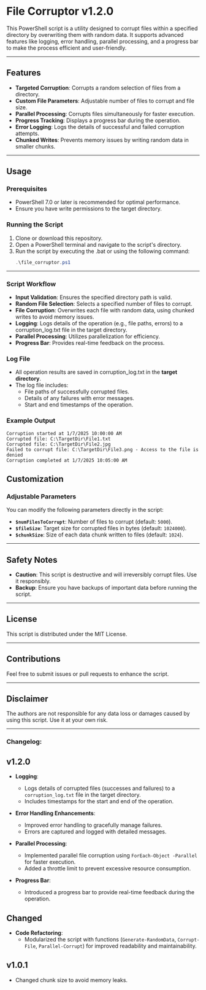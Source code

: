 # File Corruptor v1.2.0
This PowerShell script is a utility designed to corrupt files within a specified directory by overwriting them with random data. It supports advanced features like logging, error handling, parallel processing, and a progress bar to make the process efficient and user-friendly.

---

## Features

- **Targeted Corruption**: Corrupts a random selection of files from a directory.
- **Custom File Parameters**: Adjustable number of files to corrupt and file size.
- **Parallel Processing**: Corrupts files simultaneously for faster execution.
- **Progress Tracking**: Displays a progress bar during the operation.
- **Error Logging**: Logs the details of successful and failed corruption attempts.
- **Chunked Writes**: Prevents memory issues by writing random data in smaller chunks.

---

## Usage

### Prerequisites
- PowerShell 7.0 or later is recommended for optimal performance.
- Ensure you have write permissions to the target directory.

### Running the Script
1. Clone or download this repository.
2. Open a PowerShell terminal and navigate to the script's directory.
3. Run the script by executing the .bat or using the following command:
   ```powershell
   .\file_corruptor.ps1

---

### Script Workflow
- **Input Validation**: Ensures the specified directory path is valid.
- **Random File Selection**: Selects a specified number of files to corrupt.
- **File Corruption**: Overwrites each file with random data, using chunked writes to avoid memory issues.
- **Logging**: Logs details of the operation (e.g., file paths, errors) to a corruption_log.txt file in the target directory.
- **Parallel Processing**: Utilizes parallelization for efficiency.
- **Progress Bar**: Provides real-time feedback on the process.

### Log File
- All operation results are saved in corruption_log.txt in the **target directory**.
- The log file includes:
  - File paths of successfully corrupted files.
  - Details of any failures with error messages.
  - Start and end timestamps of the operation.

### Example Output
```
Corruption started at 1/7/2025 10:00:00 AM
Corrupted file: C:\TargetDir\File1.txt
Corrupted file: C:\TargetDir\File2.jpg
Failed to corrupt file: C:\TargetDir\File3.png - Access to the file is denied
Corruption completed at 1/7/2025 10:05:00 AM
```
## Customization

### Adjustable Parameters
You can modify the following parameters directly in the script:

- **`$numFilesToCorrupt`**: Number of files to corrupt (default: `5000`).
- **`$fileSize`**: Target size for corrupted files in bytes (default: `1024000`).
- **`$chunkSize`**: Size of each data chunk written to files (default: `1024`).

---

## Safety Notes
- **Caution**: This script is destructive and will irreversibly corrupt files. Use it responsibly.
- **Backup**: Ensure you have backups of important data before running the script.

---

## License
This script is distributed under the MIT License.

---

## Contributions
Feel free to submit issues or pull requests to enhance the script.

---

## Disclaimer
The authors are not responsible for any data loss or damages caused by using this script. Use it at your own risk.

---

### Changelog: 

## v1.2.0
- **Logging**: 
  - Logs details of corrupted files (successes and failures) to a `corruption_log.txt` file in the target directory.
  - Includes timestamps for the start and end of the operation.

- **Error Handling Enhancements**:
  - Improved error handling to gracefully manage failures.
  - Errors are captured and logged with detailed messages.

- **Parallel Processing**:
  - Implemented parallel file corruption using `ForEach-Object -Parallel` for faster execution.
  - Added a throttle limit to prevent excessive resource consumption.

- **Progress Bar**:
  - Introduced a progress bar to provide real-time feedback during the operation.

## Changed
- **Code Refactoring**:
  - Modularized the script with functions (`Generate-RandomData`, `Corrupt-File`, `Parallel-Corrupt`) for improved readability and maintainability.

## v1.0.1 
- Changed chunk size to avoid memory leaks. 
